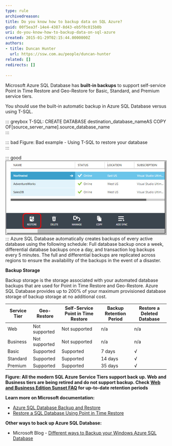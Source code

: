 ```yaml
---
type: rule
archivedreason: 
title: Do you know how to backup data on SQL Azure?
guid: 00f5ea3f-14e4-4387-8d43-eb5f0c015b0b
uri: do-you-know-how-to-backup-data-on-sql-azure
created: 2015-01-29T02:15:44.0000000Z
authors:
- title: Duncan Hunter
  url: https://ssw.com.au/people/duncan-hunter
related: []
redirects: []

---
```


Microsoft Azure SQL Database has **built-in backups** to support self-service Point in Time Restore and Geo-Restore for Basic, Standard, and Premium service tiers.

<!--endintro-->

You should use the built-in automatic backup in Azure SQL Database versus using T-SQL.

::: greybox
T-SQL: CREATE DATABASE destination\_database\_nameAS COPY OF[source\_server\_name].source\_database\_name  
:::

::: bad
Figure: Bad example - Using T-SQL to restore your database  
:::

::: good  
![Figure: Good example - Using the built-in SQL Azure Database automatic backup system to restore your database](Azure-restore.jpg)  
:::
Azure SQL Database automatically creates backups of every active database using the following schedule: Full database backup once a week, differential database backups once a day, and transaction log backups every 5 minutes. The full and differential backups are replicated across regions to ensure the availability of the backups in the event of a disaster.

**Backup Storage**

Backup storage is the storage associated with your automated database backups that are used for Point in Time Restore and Geo-Restore. Azure SQL Database provides up to 200% of your maximum provisioned database storage of backup storage at no additional cost.

| Service Tier | Geo-Restore | Self-Service Point in Time Restore | Backup Retention Period | Restore a Deleted Database |
| --- | --- | --- | --- | --- |
| Web | Not supported | Not supported | n/a | n/a |
| Business | Not supported | Not supported | n/a | n/a |
| Basic | Supported | Supported | 7 days | √ |
| Standard | Supported | Supported | 14 days | √ |
| Premium | Supported | Supported | 35 days | √ |

**Figure: All the modern SQL Azure Service Tiers support back up. Web and Business tiers are being retired and do not support backup. Check [Web and Business Edition Sunset FAQ](https://msdn.microsoft.com/en-us/library/azure/dn741330.aspx) for up-to-date retention periods** 

**Learn more on Microsoft documentation:**

- [Azure SQL Database Backup and Restore](https://msdn.microsoft.com/en-us/library/azure/jj650016.aspx)
- [Restore a SQL Database Using Point in Time Restore](https://azure.microsoft.com/en-ca/blog/azure-sql-database-point-in-time-restore/)

**Other ways to back up Azure SQL Database:**

* Microsoft Blog - [Different ways to Backup your Windows Azure SQL Database](https://daoudisamir.com/different-ways-backup-windows-azure-sql-database/)
